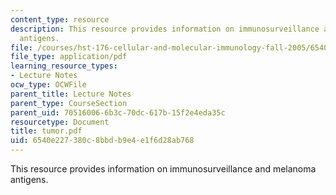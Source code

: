 ```yaml
---
content_type: resource
description: This resource provides information on immunosurveillance and melanoma
  antigens.
file: /courses/hst-176-cellular-and-molecular-immunology-fall-2005/6540e227380c8bbdb9e4e1f6d28ab768_tumor.pdf
file_type: application/pdf
learning_resource_types:
- Lecture Notes
ocw_type: OCWFile
parent_title: Lecture Notes
parent_type: CourseSection
parent_uid: 70516006-6b3c-70dc-617b-15f2e4eda35c
resourcetype: Document
title: tumor.pdf
uid: 6540e227-380c-8bbd-b9e4-e1f6d28ab768
---
```

This resource provides information on immunosurveillance and melanoma antigens.

